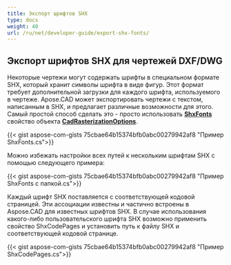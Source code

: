 ```yaml
---
title: Экспорт шрифтов SHX
type: docs
weight: 40
url: /ru/net/developer-guide/export-shx-fonts/
---
```


## **Экспорт шрифтов SHX для чертежей DXF/DWG**

Некоторые чертежи могут содержать шрифты в специальном формате SHX, который хранит символы шрифта в виде фигур. Этот формат требует дополнительной
загрузки для каждого шрифта, используемого в чертеже. Apose.CAD может экспортировать чертежи с текстом, написанным в SHX, и предлагает различные возможности для этого. Самый простой способ сделать это - просто использовать 
[**ShxFonts**](https://reference.aspose.com/cad/net/aspose.cad.imageoptions/cadrasterizationoptions/shxfonts/) свойство объекта 
[**CadRasterizationOptions**](https://reference.aspose.com/cad/net/aspose.cad.imageoptions/cadrasterizationoptions/).
				

{{< gist aspose-com-gists 75cbae64b15374bfb0abc00279942af8 "Пример ShxFonts.cs">}}


Можно избежать настройки всех путей к нескольким шрифтам SHX с помощью следующего примера:

{{< gist aspose-com-gists 75cbae64b15374bfb0abc00279942af8 "Пример ShxFonts с папкой.cs">}}
	
Каждый шрифт SHX поставляется с соответствующей кодовой страницей. Эти ассоциации известны и частично встроены в Aspose.CAD для известных шрифтов SHX.
В случае использования какого-либо пользовательского шрифта SHX возможно применить свойство ShxCodePages и установить путь к файлу SHX и соответствующей кодовой странице. 
	
{{< gist aspose-com-gists 75cbae64b15374bfb0abc00279942af8 "Пример ShxCodePages.cs">}}
